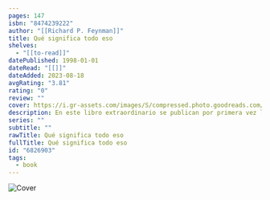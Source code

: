 ```yaml
---
pages: 147
isbn: "8474239222"
author: "[[Richard P. Feynman]]"
title: Qué significa todo eso
shelves:
  - "[[to-read]]"
datePublished: 1998-01-01
dateRead: "[[]]"
dateAdded: 2023-08-18
avgRating: "3.81"
rating: "0"
review: ""
cover: https://i.gr-assets.com/images/S/compressed.photo.goodreads.com/books/1493543986l/6826903._SY475_.jpg
description: En este libro extraordinario se publican por primera vez las famosas conferencias que dio en la Universidad de Washington Rychard Feynmann, en las que habló de certeza e incertidumbre en la ciencia, del conflicto entre ciencia y religión, de las causas de la desconfianza general hacia los políticos, o de las creencias irrac
series: ""
subtitle: ""
rawTitle: Qué significa todo eso
fullTitle: Qué significa todo eso
id: "6826903"
tags:
  - book
---
```

![Cover](https:&#x2F;&#x2F;i.gr-assets.com&#x2F;images&#x2F;S&#x2F;compressed.photo.goodreads.com&#x2F;books&#x2F;1493543986l&#x2F;6826903._SY475_.jpg)
